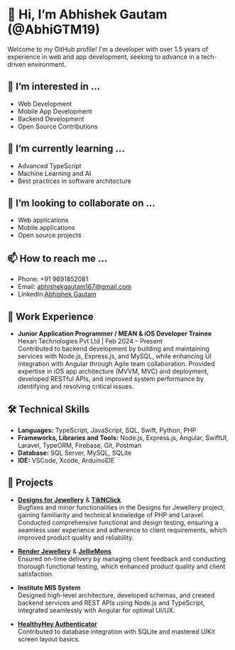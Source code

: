 # 👋 Hi, I’m Abhishek Gautam (@AbhiGTM19)

Welcome to my GitHub profile! I'm a developer with over 1.5 years of experience in web and app development, seeking to advance in a tech-driven environment.

## 👀 I’m interested in ...
- Web Development
- Mobile App Development
- Backend Development
- Open Source Contributions

## 🌱 I’m currently learning ...
- Advanced TypeScript
- Machine Learning and AI
- Best practices in software architecture

## 💞️ I’m looking to collaborate on ...
- Web applications
- Mobile applications
- Open source projects

## 📫 How to reach me ...
- Phone: +91 9691852081
- Email: [abhishekgautam167@gmail.com](mailto:abhishekgautam167@gmail.com)
- LinkedIn:[Abhishek Gautam](https://www.linkedin.com/in/yourprofile)

## 💼 Work Experience
- **Junior Application Programmer / MEAN & iOS Developer Trainee**  
  Hexan Technologies Pvt Ltd | Feb 2024 – Present  
  Contributed to backend development by building and maintaining services with Node.js, Express.js, and MySQL, while enhancing UI integration with Angular through Agile team collaboration. Provided expertise in iOS app architecture (MVVM, MVC) and deployment, developed RESTful APIs, and improved system performance by identifying and resolving critical issues.

## 🛠️ Technical Skills
- **Languages:** TypeScript, JavaScript, SQL, Swift, Python, PHP
- **Frameworks, Libraries and Tools:** Node.js, Express.js, Angular, SwiftUI, Laravel, TypeORM, Firebase, Git, Postman
- **Database:** SQL Server, MySQL, SQLite
- **IDE:** VSCode, Xcode, ArduinoIDE

## 📂 Projects
- **[Designs for Jewellery](https://d4j.in/)** & **[TikNClick](https://www.tiknclick.com/)**  
  Bugfixes and minor functionalities in the Designs for Jewellery project, gaining familiarity and technical knowledge of PHP and Laravel. Conducted comprehensive functional and design testing, ensuring a seamless user experience and adherence to client requirements, which improved product quality and reliability.

- **[Render Jewellery](https://renderjewellery.com/)** & **[JellieMons](https://www.jelliemons.com/)**  
  Ensured on-time delivery by managing client feedback and conducting thorough functional testing, which enhanced product quality and client satisfaction.

- **Institute MIS System**  
  Designed high-level architecture, developed schemas, and created backend services and REST APIs using Node.js and TypeScript, integrated seamlessly with Angular for optimal UI/UX.

- **[HealthyHey Authenticator](https://apps.apple.com/vg/app/healthyhey-authenticator/id1435998754)**  
  Contributed to database integration with SQLite and mastered UIKit screen layout basics.
